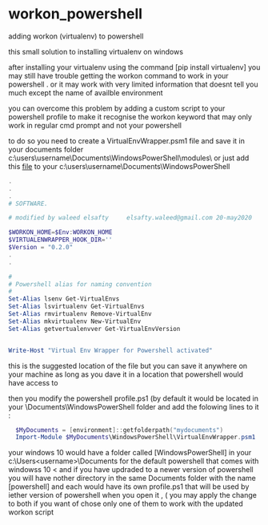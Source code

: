 # workon_powershell
adding workon (virtualenv) to powershell



this small  solution to installing virtualenv on windows

after installing your virtualenv   using the command [pip install virtualenv]  you may still  have trouble  getting the workon command  to work  in your powershell  .  or  it may work  with very limited information   that doesnt tell you much except the name of  availble  environment 

you can overcome this problem by adding a custom script  to your powershell profile to  make it recognise  the workon keyword  that may only work in regular  cmd prompt  and not  your  powershell 

   to do so    you need  to create a VirtualEnvWrapper.psm1 file and save it  in your  documents folder 
c:\users\username\Documents\WindowsPowerShell\modules\ 
or just add this [file](./VirtualEnvWrapper.psm1) to your c:\users\username\Documents\WindowsPowerShell

```powershell
.
.
.
# SOFTWARE.

# modified by waleed elsafty     elsafty.waleed@gmail.com 20-may2020

$WORKON_HOME=$Env:WORKON_HOME
$VIRTUALENWRAPPER_HOOK_DIR=''
$Version = "0.2.0"
.
.

#
# Powershell alias for naming convention
#
Set-Alias lsenv Get-VirtualEnvs 
Set-Alias lsvirtualenv Get-VirtualEnvs  
Set-Alias rmvirtualenv Remove-VirtualEnv 
Set-Alias mkvirtualenv New-VirtualEnv
Set-Alias getvertualenvver Get-VirtualEnvVersion


Write-Host "Virtual Env Wrapper for Powershell activated"

```

  this is the suggested location of the file but you can save it anywhere on your machine as long as  you dave it in a location that powershell would have access  to 
  
  then you modify   the powershell profile.ps1 (by default it  would be located  in  your  <User Name>\Documents\WindowsPowerShell folder 
   and add the folowing lines to it :
```powershell
  $MyDocuments = [environment]::getfolderpath("mydocuments")
  Import-Module $MyDocuments\WindowsPowerShell\VirtualEnvWrapper.psm1
```
  
your  windows 10  would have a folder called [WindowsPowerShell]  in your  c:\Users\<username>\Documents     for the default powershell that comes  with windowss 10 <  and if  you have updraded  to   a newer version of powershell  you will   have nother directory in the same Documents folder  with the name [powershell]   and each would have its own profile.ps1 that will be used by iether version of powershell when you  open it , ( you may apply the change  to both  if  you want of  chose only one of them  to work with the updated  workon script




